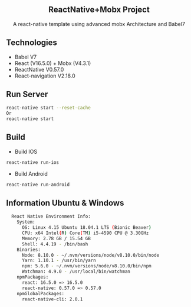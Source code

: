 <h2 align="center">ReactNative+Mobx Project</h2>
<p align="center">A react-native template using advanced mobx Architecture and Babel7</p>

## Technologies

- Babel V7
- React (V16.5.0) + Mobx (V4.3.1)
- ReactNative V0.57.0
- React-navigation V2.18.0

## Run Server
```bash
react-native start --reset-cache
Or
react-native start
```

## Build
- Build IOS

```bash
react-native run-ios
```

- Build Android

```bash
react-native run-android
```

## Information Ubuntu & Windows

```bash
  React Native Environment Info:
    System:
      OS: Linux 4.15 Ubuntu 18.04.1 LTS (Bionic Beaver)
      CPU: x64 Intel(R) Core(TM) i5-4590 CPU @ 3.30GHz
      Memory: 2.78 GB / 15.54 GB
      Shell: 4.4.19 - /bin/bash
    Binaries:
      Node: 8.10.0 - ~/.nvm/versions/node/v8.10.0/bin/node
      Yarn: 1.10.1 - /usr/bin/yarn
      npm: 5.6.0 - ~/.nvm/versions/node/v8.10.0/bin/npm
      Watchman: 4.9.0 - /usr/local/bin/watchman
    npmPackages:
      react: 16.5.0 => 16.5.0 
      react-native: 0.57.0 => 0.57.0 
    npmGlobalPackages:
      react-native-cli: 2.0.1

```